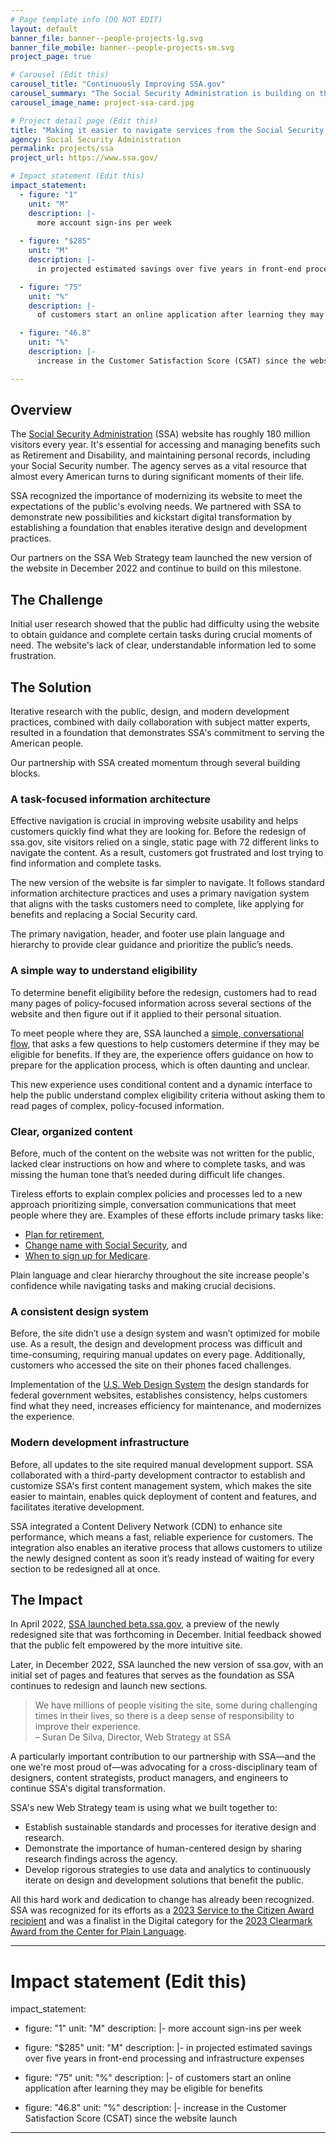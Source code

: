 ```yaml
---
# Page template info (DO NOT EDIT)
layout: default
banner_file: banner--people-projects-lg.svg
banner_file_mobile: banner--people-projects-sm.svg
project_page: true

# Carousel (Edit this)
carousel_title: "Continuously Improving SSA.gov"
carousel_summary: "The Social Security Administration is building on the momentum from their partnership with the U.S. Digital Service by implementing iterative research, best practices, and a data-informed approach to ensure the website is usable and useful."
carousel_image_name: project-ssa-card.jpg

# Project detail page (Edit this)
title: "Making it easier to navigate services from the Social Security Administration by continuously improving SSA.gov"
agency: Social Security Administration
permalink: projects/ssa
project_url: https://www.ssa.gov/

# Impact statement (Edit this)
impact_statement:
  - figure: "1"
    unit: "M"
    description: |-
      more account sign-ins per week
      
  - figure: "$285"
    unit: "M"
    description: |-
      in projected estimated savings over five years in front-end processing and infrastructure expenses

  - figure: "75"
    unit: "%"
    description: |-
      of customers start an online application after learning they may be eligible for benefits

  - figure: "46.8"
    unit: "%"
    description: |-
      increase in the Customer Satisfaction Score (CSAT) since the website launch

---
```

<base target="_blank">

## Overview

The [Social Security Administration](https://www.ssa.gov/) (SSA) website has roughly 180 million visitors every year. It's essential for accessing and managing benefits such as Retirement and Disability, and maintaining personal records, including your Social Security number. The agency serves as a vital resource that almost every American turns to during significant moments of their life.

SSA recognized the importance of modernizing its website to meet the expectations of the public's evolving needs. We partnered with SSA to demonstrate new possibilities and kickstart digital transformation by establishing a foundation that enables iterative design and development practices.

Our partners on the SSA Web Strategy team launched the new version of the website in December 2022 and continue to build on this milestone.


## The Challenge

Initial user research showed that the public had difficulty using the website to obtain guidance and complete certain tasks during crucial moments of need. The website's lack of clear, understandable information led to some frustration.


## The Solution

Iterative research with the public, design, and modern development practices, combined with daily collaboration with subject matter experts, resulted in a foundation that demonstrates SSA's commitment to serving the American people. 

Our partnership with SSA created momentum through several building blocks.

### A task-focused information architecture

Effective navigation is crucial in improving website usability and helps customers quickly find what they are looking for. Before the redesign of ssa.gov, site visitors relied on a single, static page with 72 different links to navigate the content. As a result, customers got frustrated and lost trying to find information and complete tasks.

<!-- ![](../images/project-ssa-homepage-a.jpg)
![](../images/project-ssa-homepage-b.jpg)
*The website before the redesign (top) and the newly redesigned version of the website (bottom)* -->

The new version of the website is far simpler to navigate. It follows standard information architecture practices and uses a primary navigation system that aligns with the tasks customers need to complete, like applying for benefits and replacing a Social Security card.

The primary navigation, header, and footer use plain language and hierarchy to provide clear guidance and prioritize the public’s needs.

<!-- ![](../images/project-ssa-menu.jpg)
*The Benefits menu on the website expanded on a mobile screen* -->

### A simple way to understand eligibility

To determine benefit eligibility before the redesign, customers had to read many pages of policy-focused information across several sections of the website and then figure out if it applied to their personal situation.  

To meet people where they are, SSA launched a [simple, conversational flow](https://www.ssa.gov/prepare/check-eligibility-for-benefits), that asks a few questions to help customers determine if they may be eligible for benefits. If they are, the experience offers guidance on how to prepare for the application process, which is often daunting and unclear.

This new experience uses conditional content and a dynamic interface to help the public understand complex eligibility criteria without asking them to read pages of complex, policy-focused information.  

<!-- ![](../images/project-ssa-ask.jpg)
*Questionnaire that helps customers determine their eligibility for benefits* -->

### Clear, organized content

Before, much of the content on the website was not written for the public, lacked clear instructions on how and where to complete tasks, and was missing the human tone that’s needed during difficult life changes. 

Tireless efforts to explain complex policies and processes led to a new approach prioritizing simple, conversation communications that meet people where they are. Examples of these efforts include primary tasks like:

* [Plan for retirement](https://www.ssa.gov/prepare/plan-retirement),
* [Change name with Social Security](https://www.ssa.gov/personal-record/change-name), and
* [When to sign up for Medicare](https://www.ssa.gov/medicare/plan/when-to-sign-up).

Plain language and clear hierarchy throughout the site increase people's confidence while navigating tasks and making crucial decisions.

<!-- ![](../images/project-ssa-prepare.jpg)
*Plan for retirement webpage* -->

### A consistent design system

Before, the site didn’t use a design system and wasn’t optimized for mobile use. As a result, the design and development process was difficult and time-consuming, requiring manual updates on every page. Additionally, customers who accessed the site on their phones faced challenges.

Implementation of the [U.S. Web Design System](https://designsystem.digital.gov/) the design standards for federal government websites, establishes consistency, helps customers find what they need, increases efficiency for maintenance, and modernizes the experience. 

### Modern development infrastructure

Before, all updates to the site required manual development support. SSA collaborated with a third-party development contractor to establish and customize SSA's first content management system, which makes the site easier to maintain, enables quick deployment of content and features, and facilitates iterative development.

SSA integrated a Content Delivery Network (CDN) to enhance site performance, which means a fast, reliable experience for customers. The integration also enables an iterative process that allows customers to utilize the newly designed content as soon it’s ready instead of waiting for every section to be redesigned all at once.  


## The Impact

In April 2022, [SSA launched beta.ssa.gov](https://blog.ssa.gov/building-a-better-ssa-gov/), a preview of the newly redesigned site that was forthcoming in December. Initial feedback showed that the public felt empowered by the more intuitive site.

Later, in December 2022, SSA launched the new version of ssa.gov, with an initial set of pages and features that serves as the foundation as SSA continues to redesign and launch new sections.

<blockquote class="pullquote" markdown="1">
We have millions of people visiting the site, some during challenging times in their lives, so there is a deep sense of responsibility to improve their experience.
 <footer>– Suran De Silva, Director, Web Strategy at SSA
</footer>
</blockquote>

A particularly important contribution to our partnership with SSA—and the one we're most proud of—was advocating for a cross-disciplinary team of designers, content strategists, product managers, and engineers to continue SSA's digital transformation.

SSA's new Web Strategy team is using what we built together to:
* Establish sustainable standards and processes for iterative design and research.
* Demonstrate the importance of human-centered design by sharing research findings across the agency.
* Develop rigorous strategies to use data and analytics to continuously iterate on design and development solutions that benefit the public.

All this hard work and dedication to change has already been recognized. SSA was recognized for its efforts as a [2023 Service to the Citizen Award recipient](https://www.servicetothecitizen.org/ssa-gov-redesign) and was a finalist in the Digital category for the [2023 Clearmark Award from the Center for Plain Language](https://centerforplainlanguage.org/wp-content/uploads/2023/06/2023ClearMarkPressRelease-FINAL.pdf). 

---
# Impact statement (Edit this)
impact_statement:
  - figure: "1"
    unit: "M"
    description: |-
      more account sign-ins per week
      
  - figure: "$285"
    unit: "M"
    description: |-
      in projected estimated savings over five years in front-end processing and infrastructure expenses

  - figure: "75"
    unit: "%"
    description: |-
      of customers start an online application after learning they may be eligible for benefits

  - figure: "46.8"
    unit: "%"
    description: |-
      increase in the Customer Satisfaction Score (CSAT) since the website launch

---
